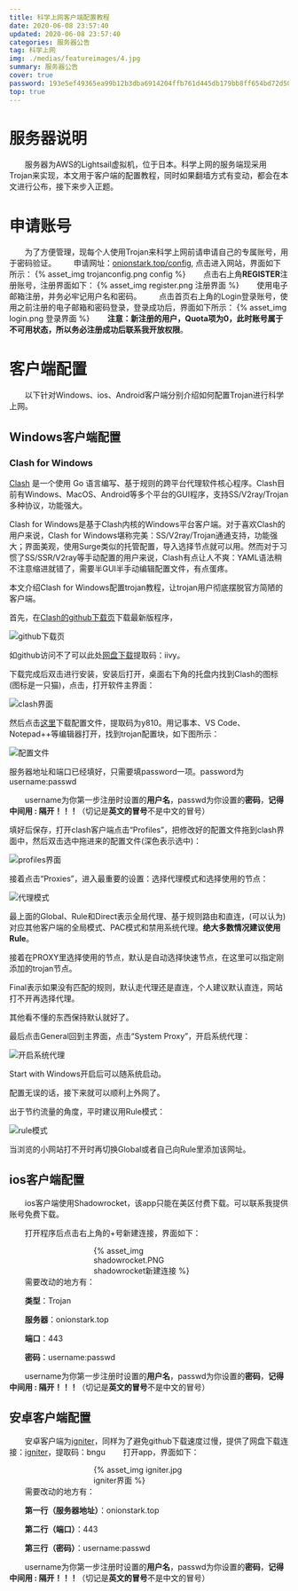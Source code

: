 ```yaml
---
title: 科学上网客户端配置教程
date: 2020-06-08 23:57:40
updated: 2020-06-08 23:57:40
categories: 服务器公告
tag: 科学上网
img: ./medias/featureimages/4.jpg
summary: 服务器公告
cover: true
password: 193e5ef49365ea99b12b3dba6914204ffb761d445db179bb8ff654bd72d50000
top: true
---
```


# 服务器说明
　　服务器为AWS的Lightsail虚拟机，位于日本。科学上网的服务端现采用Trojan来实现，本文用于客户端的配置教程，同时如果翻墙方式有变动，都会在本文进行公布，接下来步入正题。

#  申请账号
　　为了方便管理，现每个人使用Trojan来科学上网前请申请自己的专属账号，用于密码验证。
　　申请网址：[onionstark.top/config](https://onionstark.top/config), 点击进入网站，界面如下所示：
{% asset_img trojanconfig.png config %}
　　点击右上角**REGISTER**注册账号，注册界面如下：
{% asset_img register.png 注册界面 %}
　　使用电子邮箱注册，并务必牢记用户名和密码。
　　点击首页右上角的Login登录账号，使用之前注册的电子邮箱和密码登录，登录成功后，界面如下所示：
{% asset_img login.png 登录界面 %}
　　**注意：**新注册的用户，Quota项为0，此时账号属于不可用状态，所以**务必注册成功后联系我开放权限**。

#  客户端配置

　　以下针对Windows、ios、Android客户端分别介绍如何配置Trojan进行科学上网。

##  Windows客户端配置

### Clash for Windows

[Clash](https://github.com/Dreamacro/clash) 是一个使用 Go 语言编写、基于规则的跨平台代理软件核心程序。Clash目前有Windows、MacOS、Android等多个平台的GUI程序，支持SS/V2ray/Trojan多种协议，功能强大。

Clash for Windows是基于Clash内核的Windows平台客户端。对于喜欢Clash的用户来说，Clash for Windows堪称完美：SS/V2ray/Trojan通通支持，功能强大；界面美观，使用Surge类似的托管配置，导入选择节点就可以用。然而对于习惯了SS/SSR/V2ray等手动配置的用户来说，Clash有点让人不爽：YAML语法稍不注意缩进就错了，需要半GUI半手动编辑配置文件，有点蛋疼。

本文介绍Clash for Windows配置trojan教程，让trojan用户彻底摆脱官方简陋的客户端。

首先，在[Clash的github下载页](https://github.com/Fndroid/clash_for_windows_pkg/releases)下载最新版程序，

![github下载页](https://gitee.com/wei_yang_song/image-resources/raw/master/img/2020083113-56-33-f0efc58a9f78c3d6c2e5ef6f6be58033-image-20200831135627723-2030a3.png)

如github访问不了可以此处[网盘下载](https://pan.baidu.com/s/1JXmpRW-4kOcxsNkkUTJuuw)提取码：iivy。

下载完成后双击进行安装，安装后打开，桌面右下角的托盘内找到Clash的图标(图标是一只猫)，点击，打开软件主界面：

![clash界面](https://gitee.com/wei_yang_song/image-resources/raw/master/img/2020083113-58-20-9d9a104c93879500554621e515b4944f-image-20200831135820713-978967.png)

然后点击[这里](https://pan.baidu.com/s/1Awavklhlt6OeceXWY8lC-A)下载配置文件，提取码为y810。用记事本、VS Code、Notepad++等编辑器打开，找到trojan配置块，如下图所示：

![配置文件](https://gitee.com/wei_yang_song/image-resources/raw/master/img/2020083114-03-48-aa24ac1fd8e6d9489d642a1fc13a5fc3-image-20200831140348361-f1b7e2.png)

服务器地址和端口已经填好，只需要填password一项。password为username:passwd	

　　username为你第一步注册时设置的**用户名**，passwd为你设置的**密码**，**记得中间用 : 隔开！！！**（切记是**英文的冒号**不是中文的冒号）

填好后保存，打开clash客户端点击“Profiles”，把修改好的配置文件拖到clash界面中，然后双击选中拖进来的配置文件(深色表示选中)：

![profiles界面](https://gitee.com/wei_yang_song/image-resources/raw/master/img/2020083114-07-24-1ab577cd664b31c3bd9ff496fd8450a3-image-20200831140724057-966bb8.png)

接着点击“Proxies”，进入最重要的设置：选择代理模式和选择使用的节点：

![代理模式](https://gitee.com/wei_yang_song/image-resources/raw/master/img/2020092011-01-28-f880bb3e984c055414aede82e2659d4b-image-20200920110122617-ddff97.png)

最上面的Global、Rule和Direct表示全局代理、基于规则路由和直连，(可以认为)对应其他客户端的全局模式、PAC模式和禁用系统代理。**绝大多数情况建议使用Rule**。

接着在PROXY里选择使用的节点，默认是自动选择快速节点，在这里可以指定刚添加的trojan节点。

Final表示如果没有匹配的规则，默认走代理还是直连，个人建议默认直连，网站打不开再选择代理。

其他看不懂的东西保持默认就好了。

最后点击General回到主界面，点击“System Proxy”，开启系统代理：

![开启系统代理](https://gitee.com/wei_yang_song/image-resources/raw/master/img/2020083114-09-58-7dab9433ca58c7c120130eec0240c91d-image-20200831140958255-5595db.png)

Start with Windows开启后可以随系统启动。

配置无误的话，接下来就可以顺利上外网了。

出于节约流量的角度，平时建议用Rule模式：

![rule模式](https://gitee.com/wei_yang_song/image-resources/raw/master/img/2020083114-11-37-c8dbf51371963ee07be5991846694803-image-20200831141137385-f05bf8.png)

当浏览的小网站打不开时再切换Global或者自己向Rule里添加该网址。

##  ios客户端配置

　　ios客户端使用Shadowrocket，该app只能在美区付费下载。可以联系我提供账号免费下载。

　　打开程序后点击右上角的+号新建连接，界面如下：
<div style="width: 200px; margin: auto">{% asset_img shadowrocket.PNG shadowrocket新建连接 %}</div>
　　需要改动的地方有：

　　**类型**：Trojan

　　**服务器**：onionstark.top

　　**端口**：443

　　**密码**：username:passwd	

　　username为你第一步注册时设置的**用户名**，passwd为你设置的**密码**，**记得中间用 : 隔开！！！**（切记是**英文的冒号**不是中文的冒号）

##  安卓客户端配置

　　安卓客户端为[igniter](https://github.com/trojan-gfw/igniter/releases)，同样为了避免github下载速度过慢，提供了网盘下载连接：[igniter](https://pan.baidu.com/s/1qRApF3V69MoQt5TrsGSOkg)，提取码：bngu
　　打开app，界面如下：
　　<div style="width: 200px; margin: auto">{% asset_img igniter.jpg igniter界面 %}</div>
　　需要改动的地方有：

　　**第一行（服务器地址）**：onionstark.top

　　**第二行（端口）**：443

　　**第三行（密码）**：username:passwd	

　　username为你第一步注册时设置的**用户名**，passwd为你设置的**密码**，**记得中间用 : 隔开！！！**（切记是**英文的冒号**不是中文的冒号）

